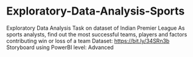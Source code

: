 # Exploratory-Data-Analysis-Sports
Exploratory Data Analysis Task on dataset of Indian Premier League 
As sports analysts, find out the most successful teams, players and factors contributing win or loss of a team 
  Dataset: https://bit.ly/34SRn3b
Storyboard using PowerBI 
level: Advanced 
